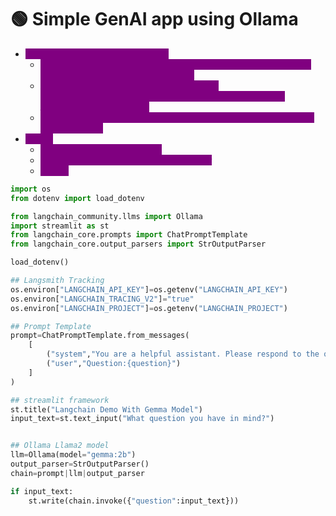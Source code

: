 # 🟢 Simple GenAI app using Ollama

* <mark style="color:purple;background-color:purple;">**`ChatPromptTemplate.from_messages`**</mark>
  * <mark style="color:purple;background-color:purple;">**Used when you want to build a prompt from multiple role-based messages (system, user, assistant).**</mark>
  * <mark style="color:purple;background-color:purple;">**Accepts a list of message templates (e.g.,**</mark><mark style="color:purple;background-color:purple;">**&#x20;**</mark><mark style="color:purple;background-color:purple;">**`SystemMessagePromptTemplate`**</mark><mark style="color:purple;background-color:purple;">**,**</mark><mark style="color:purple;background-color:purple;">**&#x20;**</mark><mark style="color:purple;background-color:purple;">**`HumanMessagePromptTemplate`**</mark><mark style="color:purple;background-color:purple;">**,**</mark><mark style="color:purple;background-color:purple;">**&#x20;**</mark><mark style="color:purple;background-color:purple;">**`AIMessagePromptTemplate`**</mark><mark style="color:purple;background-color:purple;">**).**</mark>
  * <mark style="color:purple;background-color:purple;">**Suitable for multi-turn conversations or structured prompts with different roles.**</mark>
* <mark style="color:purple;background-color:purple;">**Steps:**</mark>
  * <mark style="color:purple;background-color:purple;">**Set system prompt message**</mark>
  * <mark style="color:purple;background-color:purple;">**Form chain of llm, prompt, output parser**</mark>
  * <mark style="color:purple;background-color:purple;">**Invoke**</mark>

```python
import os
from dotenv import load_dotenv

from langchain_community.llms import Ollama
import streamlit as st
from langchain_core.prompts import ChatPromptTemplate
from langchain_core.output_parsers import StrOutputParser

load_dotenv()

## Langsmith Tracking
os.environ["LANGCHAIN_API_KEY"]=os.getenv("LANGCHAIN_API_KEY")
os.environ["LANGCHAIN_TRACING_V2"]="true"
os.environ["LANGCHAIN_PROJECT"]=os.getenv("LANGCHAIN_PROJECT")

## Prompt Template
prompt=ChatPromptTemplate.from_messages(
    [
        ("system","You are a helpful assistant. Please respond to the question asked"),
        ("user","Question:{question}")
    ]
)

## streamlit framework
st.title("Langchain Demo With Gemma Model")
input_text=st.text_input("What question you have in mind?")


## Ollama Llama2 model
llm=Ollama(model="gemma:2b")
output_parser=StrOutputParser()
chain=prompt|llm|output_parser

if input_text:
    st.write(chain.invoke({"question":input_text}))



```
